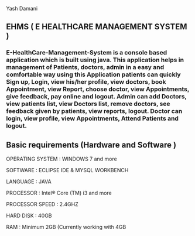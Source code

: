 Yash Damani 
## EHMS ( E HEALTHCARE MANAGEMENT SYSTEM )
### E-HealthCare-Management-System is a console based application which is built using java. This application helps in management of Patients, doctors, admin in a easy and comfortable way using this Application patients can quickly Sign up, Login, view his/her profile, view doctors, book Appointment, view Report, choose doctor, view Appointments, give feedback, pay online and logout. Admin can add Doctors, view patients list, view Doctors list, remove doctors, see feedback given by patients, view reports, logout. Doctor can login, view profile, view Appointments, Attend Patients and logout.

## Basic requirements (Hardware and Software )
OPERATING SYSTEM	: 	WINDOWS 7 and more

SOFTWARE			:	ECLIPSE IDE & MYSQL WORKBENCH 

LANGUAGE			:	JAVA

PROCESSOR			:	Intel® Core (TM) i3 and more

PROCESSOR SPEED	:	2.4GHZ

HARD DISK			:	40GB

RAM			           :	Minimum 2GB (Currently working with 4GB
